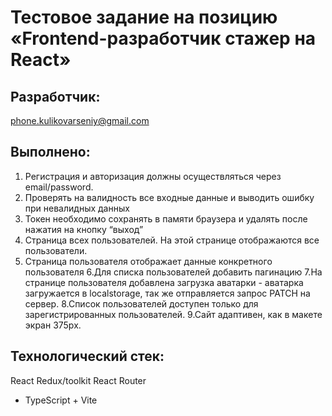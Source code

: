 #  Тестовое задание на позицию «Frontend-разработчик стажер на React»

## Разработчик:
phone.kulikovarseniy@gmail.com

## Выполнено:
1. Регистрация и авторизация должны осуществляться через email/password. 
2. Проверять на валидность все входные данные и выводить ошибку при невалидных данных
3. Токен необходимо сохранять в памяти браузера и удалять после нажатия на кнопку “выход”
4. Страница всех пользователей. На этой странице отображаются все пользователи. 
5. Страница пользователя отображает данные конкретного пользователя
6.Для списка пользователей добавить пагинацию
7.На странице пользователя добавлена загрузка аватарки - аватарка загружается в localstorage, так же отправляется запрос PATCH на сервер.
8.Список пользователей доступен только для зарегистрированных пользователей. 
9.Сайт адаптивен, как в макете экран 375px.

## Технологический стек:
React
Redux/toolkit
React Router
+ TypeScript + Vite


